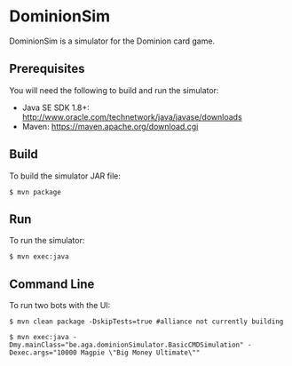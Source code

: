 # DominionSim

DominionSim is a simulator for the Dominion card game.

## Prerequisites

You will need the following to build and run the simulator:
- Java SE SDK 1.8+: http://www.oracle.com/technetwork/java/javase/downloads
- Maven: https://maven.apache.org/download.cgi

## Build

To build the simulator JAR file:
```
$ mvn package
```

## Run

To run the simulator:
```
$ mvn exec:java
```

## Command Line

To run two bots with the UI:

```
$ mvn clean package -DskipTests=true #alliance not currently building
```
```
$ mvn exec:java -Dmy.mainClass="be.aga.dominionSimulator.BasicCMDSimulation" -Dexec.args="10000 Magpie \"Big Money Ultimate\""
```
